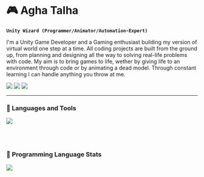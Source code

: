 # 🎮 Agha Talha
**`Unity Wizard (Programmer/Animator/Automation-Expert)`**

I'm a Unity Game Developer and a Gaming enthusiast building my version of virtual world one step at a time. All coding projects are built from the ground up, from planning and designing all the way to solving real-life problems with code. My aim is to bring games to life, wether by giving life to an environment through code or by animating a dead model. Through constant learning I can handle anything you throw at me.  

<p align="left" width="30px" style="padding-right:10px;">
    <a href="https://discord.gg/Zg8X3xAgK7">
        <img src="https://img.shields.io/badge/Discord-5865F2?style=for-the-badge&logo=discord&logoColor=white" /></a>
    <a href="https://talha00abbas.github.io/Talha-Abbas/">
        <img src="https://img.shields.io/badge/Portfolio-255E63?style=for-the-badge&logo=About.me&logoColor=white" /></a>
    <a href="https://www.linkedin.com/in/agha-talha-abbas/">
        <img src="https://img.shields.io/badge/LinkedIn-0077B5?style=for-the-badge&logo=linkedin&logoColor=white" /></a>

</p>

---

### 🧰 Languages and Tools

<p align="left">
  <a href="https://talha00abbas.github.io/Talha-Abbas/">
    <img src="https://skillicons.dev/icons?i=unity,cs,blender,cpp,github,git,dotnet,ps,py,visualstudio,vscode" />
  </a>
</p>

<br />

#

### 🧰 Programming Language Stats

<img src="https://github-readme-stats.vercel.app/api/top-langs/?username=Talha00Abbas&theme=tokyonight" /></a>

#

